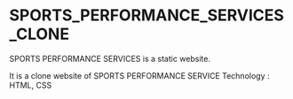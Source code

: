 # SPORTS_PERFORMANCE_SERVICES_CLONE
SPORTS PERFORMANCE SERVICES is a static website.

It is a clone website of SPORTS PERFORMANCE SERVICE
Technology : HTML, CSS
